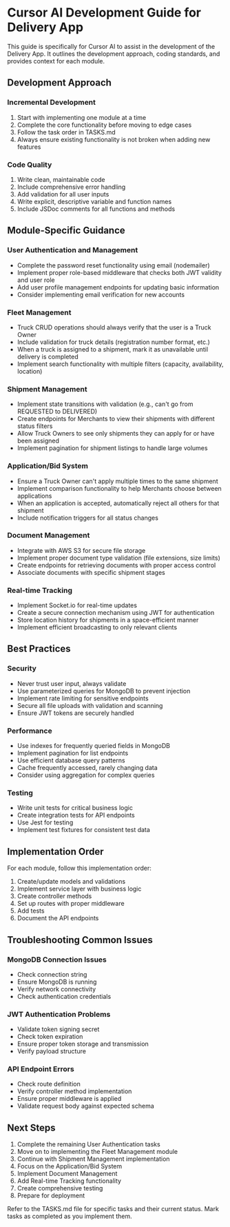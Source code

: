 # Cursor AI Development Guide for Delivery App

This guide is specifically for Cursor AI to assist in the development of the Delivery App. It outlines the development approach, coding standards, and provides context for each module.

## Development Approach

### Incremental Development
1. Start with implementing one module at a time
2. Complete the core functionality before moving to edge cases
3. Follow the task order in TASKS.md
4. Always ensure existing functionality is not broken when adding new features

### Code Quality
1. Write clean, maintainable code
2. Include comprehensive error handling
3. Add validation for all user inputs
4. Write explicit, descriptive variable and function names
5. Include JSDoc comments for all functions and methods

## Module-Specific Guidance

### User Authentication and Management
- Complete the password reset functionality using email (nodemailer)
- Implement proper role-based middleware that checks both JWT validity and user role
- Add user profile management endpoints for updating basic information
- Consider implementing email verification for new accounts

### Fleet Management 
- Truck CRUD operations should always verify that the user is a Truck Owner
- Include validation for truck details (registration number format, etc.)
- When a truck is assigned to a shipment, mark it as unavailable until delivery is completed
- Implement search functionality with multiple filters (capacity, availability, location)

### Shipment Management
- Implement state transitions with validation (e.g., can't go from REQUESTED to DELIVERED)
- Create endpoints for Merchants to view their shipments with different status filters
- Allow Truck Owners to see only shipments they can apply for or have been assigned
- Implement pagination for shipment listings to handle large volumes

### Application/Bid System
- Ensure a Truck Owner can't apply multiple times to the same shipment
- Implement comparison functionality to help Merchants choose between applications
- When an application is accepted, automatically reject all others for that shipment
- Include notification triggers for all status changes

### Document Management
- Integrate with AWS S3 for secure file storage
- Implement proper document type validation (file extensions, size limits)
- Create endpoints for retrieving documents with proper access control
- Associate documents with specific shipment stages

### Real-time Tracking
- Implement Socket.io for real-time updates
- Create a secure connection mechanism using JWT for authentication
- Store location history for shipments in a space-efficient manner
- Implement efficient broadcasting to only relevant clients

## Best Practices

### Security
- Never trust user input, always validate
- Use parameterized queries for MongoDB to prevent injection
- Implement rate limiting for sensitive endpoints
- Secure all file uploads with validation and scanning
- Ensure JWT tokens are securely handled

### Performance
- Use indexes for frequently queried fields in MongoDB
- Implement pagination for list endpoints
- Use efficient database query patterns
- Cache frequently accessed, rarely changing data
- Consider using aggregation for complex queries

### Testing
- Write unit tests for critical business logic
- Create integration tests for API endpoints
- Use Jest for testing
- Implement test fixtures for consistent test data

## Implementation Order

For each module, follow this implementation order:

1. Create/update models and validations
2. Implement service layer with business logic
3. Create controller methods
4. Set up routes with proper middleware
5. Add tests
6. Document the API endpoints

## Troubleshooting Common Issues

### MongoDB Connection Issues
- Check connection string
- Ensure MongoDB is running
- Verify network connectivity
- Check authentication credentials

### JWT Authentication Problems
- Validate token signing secret
- Check token expiration
- Ensure proper token storage and transmission
- Verify payload structure

### API Endpoint Errors
- Check route definition
- Verify controller method implementation
- Ensure proper middleware is applied
- Validate request body against expected schema

## Next Steps

1. Complete the remaining User Authentication tasks
2. Move on to implementing the Fleet Management module
3. Continue with Shipment Management implementation
4. Focus on the Application/Bid System
5. Implement Document Management
6. Add Real-time Tracking functionality
7. Create comprehensive testing
8. Prepare for deployment

Refer to the TASKS.md file for specific tasks and their current status. Mark tasks as completed as you implement them.
